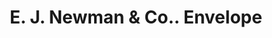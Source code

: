 ---
doi: 10.7916/D8B00GZG
date_other: unknown
date_other_textual: unknown
form: printed ephemera
genre:
- Envelopes
name:
- E. J. Newman & Co.
object_in_context_url: https://biggert.cul.columbia.edu/items/view/ave_biggert_00887
subject_hierarchical_geographic:
- Buffalo, New York, United States
subject_name:
- E. J. Newman & Co.
title: E. J. Newman & Co.. Envelope
sort_title: E. J. Newman & Co.. Envelope
call_number: ave_biggert_00887
coordinates:
- 42.90472222222222,-78.84944444444444
pid: ave_biggert_00887
identifiers: ave_biggert_00887
thumbnail: https://derivativo-1.library.columbia.edu/iiif/2/ldpd:345903/full/!256,256/0/native.jpg
permalink: "/biggert/ave_biggert_00887/"
layout: iiif-image-page
---